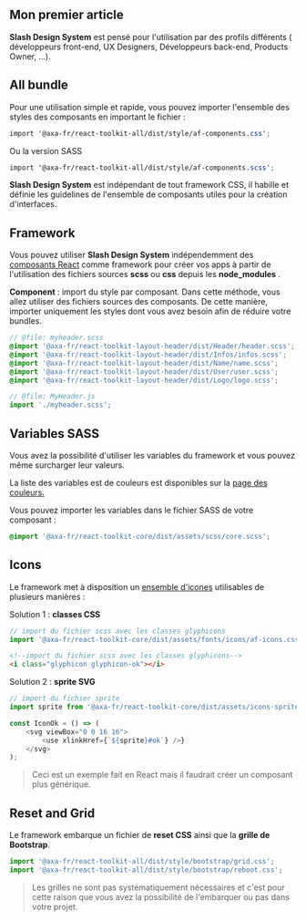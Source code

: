 ## Mon premier article

**Slash Design System** est pensé pour l'utilisation par des profils différents ( développeurs front-end, UX Designers, Développeurs back-end, Products Owner, ...).

## All bundle

Pour une utilisation simple et rapide, vous pouvez importer l'ensemble des styles des composants en important le fichier :

```scss
import '@axa-fr/react-toolkit-all/dist/style/af-components.css';
```

Ou la version SASS

```scss
import '@axa-fr/react-toolkit-all/dist/style/af-components.scss';
```

**Slash Design System** est indépendant de tout framework CSS, il habille et définie les guidelines de l'ensemble de composants utiles pour la création d'interfaces.

## Framework

Vous pouvez utiliser **Slash Design System** indépendemment des [composants React](http://link) comme framework pour créer vos apps à partir de l'utilisation des fichiers sources **scss** ou **css** depuis les **node_modules** .

**Component** : import du style par composant. Dans cette méthode, vous allez utiliser des fichiers sources des composants.
De cette manière, importer uniquement les styles dont vous avez besoin afin de réduire votre bundles.

```scss
// @file: myheader.scss
@import '@axa-fr/react-toolkit-layout-header/dist/Header/header.scss';
@import '@axa-fr/react-toolkit-layout-header/dist/Infos/infos.scss';
@import '@axa-fr/react-toolkit-layout-header/dist/Name/name.scss';
@import '@axa-fr/react-toolkit-layout-header/dist/User/user.scss';
@import '@axa-fr/react-toolkit-layout-header/dist/Logo/logo.scss';
```

```javascript
// @file: MyHeader.js
import './myheader.scss';
```

## Variables SASS

Vous avez la possibilité d'utiliser les variables du framework et vous pouvez même surcharger leur valeurs.

La liste des variables est de couleurs est disponibles sur la [page des couleurs.](/colors)

Vous pouvez importer les variables dans le fichier SASS de votre composant :

```scss
@import '@axa-fr/react-toolkit-core/dist/assets/scss/core.scss';
```

## Icons

Le framework met à disposition un [ensemble d'icones](/icones) utilisables de plusieurs manières :

Solution 1 : **classes CSS**

```javascript
// import du fichier scss avec les classes glyphicons
import '@axa-fr/react-toolkit-core/dist/assets/fonts/icons/af-icons.css';
```

```html
<!--import du fichier scss avec les classes glyphicons-->
<i class="glyphicon glyphicon-ok"></i>
```

Solution 2 : **sprite SVG**

```javascript
// import du fichier sprite
import sprite from '@axa-fr/react-toolkit-core/dist/assets/icons-sprite.svg';

const IconOk = () => (
    <svg viewBox="0 0 16 16">
        <use xlinkHref={`${sprite}#ok`} />}
    </svg>
);
```

> Ceci est un exemple fait en React mais il faudrait créer un composant plus générique.

## Reset and Grid

Le framework embarque un fichier de **reset CSS** ainsi que la **grille de Bootstrap**.

```javascript
import '@axa-fr/react-toolkit-all/dist/style/bootstrap/grid.css';
import '@axa-fr/react-toolkit-all/dist/style/bootstrap/reboot.css';
```

> Les grilles ne sont pas systématiquement nécessaires et c'est pour cette raison que vous avez la possibilité de l'embarquer ou pas dans votre projet.
